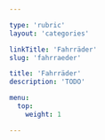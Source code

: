 ```yaml
---

type: 'rubric'
layout: 'categories'

linkTitle: 'Fahrräder'
slug: 'fahrraeder'

title: 'Fahrräder'
description: 'TODO'

menu:
  top:
    weight: 1

---
```

